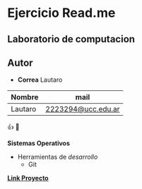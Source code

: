 # Ejercicio Read.me
## Laboratorio de computacion
## Autor
* **Correa** Lautaro 

| Nombre | mail |
|--------|------|
|Lautaro|2223294@ucc.edu.ar|

:+1:
:rofl:	


**Sistemas Operativos**
* Herramientas de _desarrollo_
    * Git
    

[**Link Proyecto**](https://github.com/UCC-LabCompu2/ejercicios2022-lautarocorrea1/blob/main/README.md)






